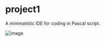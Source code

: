 # project1

A minimalistic IDE for coding in Pascal script.


![image](https://user-images.githubusercontent.com/51122081/118361802-9fc25600-b595-11eb-87dd-1a009cd98591.png)

